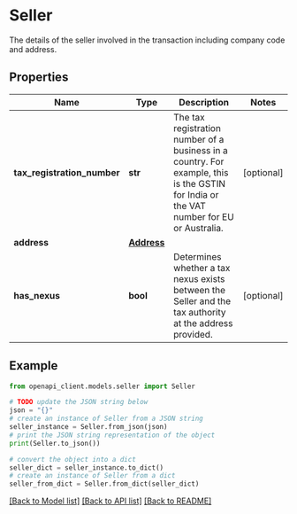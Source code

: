 # Seller

The details of the seller involved in the transaction including company code and address.

## Properties

Name | Type | Description | Notes
------------ | ------------- | ------------- | -------------
**tax_registration_number** | **str** | The tax registration number of a business in a country. For example, this is the GSTIN for India or the VAT number for EU or Australia. | [optional] 
**address** | [**Address**](Address.md) |  | 
**has_nexus** | **bool** | Determines whether a tax nexus exists between the Seller and the tax authority at the address provided. | [optional] 

## Example

```python
from openapi_client.models.seller import Seller

# TODO update the JSON string below
json = "{}"
# create an instance of Seller from a JSON string
seller_instance = Seller.from_json(json)
# print the JSON string representation of the object
print(Seller.to_json())

# convert the object into a dict
seller_dict = seller_instance.to_dict()
# create an instance of Seller from a dict
seller_from_dict = Seller.from_dict(seller_dict)
```
[[Back to Model list]](../README.md#documentation-for-models) [[Back to API list]](../README.md#documentation-for-api-endpoints) [[Back to README]](../README.md)


